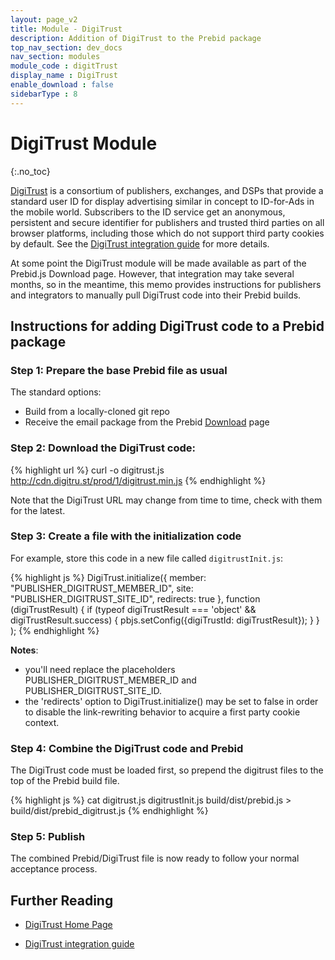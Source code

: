 ```yaml
---
layout: page_v2
title: Module - DigiTrust
description: Addition of DigiTrust to the Prebid package
top_nav_section: dev_docs
nav_section: modules
module_code : digitTrust
display_name : DigiTrust
enable_download : false
sidebarType : 8
---
```


<div class="bs-docs-section" markdown="1">

# DigiTrust Module
{:.no_toc}

[DigiTrust](http://digitru.st) is a consortium of publishers, exchanges, and DSPs that provide a standard
user ID for display advertising similar in concept to ID-for-Ads in the mobile world. Subscribers to the ID service get an anonymous, persistent and secure identifier for publishers and trusted third parties on all browser platforms, including those which do not support third party cookies by default. See the [DigiTrust integration guide](https://github.com/digi-trust/dt-cdn/wiki/Integration-Guide) for more details.
 
At some point the DigiTrust module will be made available as part of the Prebid.js Download page. However, that integration may take several months, so in the meantime, this memo provides instructions for publishers and integrators to manually pull DigiTrust code into their Prebid builds.

## Instructions for adding DigiTrust code to a Prebid package

### Step 1:  Prepare the base Prebid file as usual

The standard options:

- Build from a locally-cloned git repo
- Receive the email package from the Prebid [Download]({{site.baseurl}}/download.html) page
 
### Step 2: Download the DigiTrust code:

{% highlight url %}
curl -o digitrust.js http://cdn.digitru.st/prod/1/digitrust.min.js
{% endhighlight %}

Note that the DigiTrust URL may change from time to time, check with them for the latest.

### Step 3: Create a file with the initialization code

For example, store this code in a new file called `digitrustInit.js`:

{% highlight js %}
DigiTrust.initialize({
    member: "PUBLISHER_DIGITRUST_MEMBER_ID",
    site: "PUBLISHER_DIGITRUST_SITE_ID",
    redirects: true
    },
    function (digiTrustResult) {
      if (typeof digiTrustResult === 'object' && digiTrustResult.success) {
         pbjs.setConfig({digiTrustId: digiTrustResult});
      }
    }
);
{% endhighlight %}

**Notes**:

* you'll need replace the placeholders PUBLISHER_DIGITRUST_MEMBER_ID and PUBLISHER_DIGITRUST_SITE_ID.
* the 'redirects' option to DigiTrust.initialize() may be set to false in order to disable the link-rewriting behavior to acquire a first party cookie context.
 
### Step 4: Combine the DigiTrust code and Prebid

The DigiTrust code must be loaded first, so prepend the digitrust files to the top of the Prebid build file.

{% highlight js %}
cat digitrust.js digitrustInit.js build/dist/prebid.js > build/dist/prebid_digitrust.js
{% endhighlight %}

### Step 5: Publish

The combined Prebid/DigiTrust file is now ready to follow your normal acceptance process.


## Further Reading

+ [DigiTrust Home Page](http://digitru.st)

+ [DigiTrust integration guide](https://github.com/digi-trust/dt-cdn/wiki/Integration-Guide)

</div>
